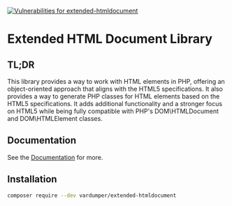 [![Vulnerabilities for extended-htmldocument](https://dtrack.erikpoehler.us/api/v1/badge/vulns/project/37279553-0c47-476a-9efd-ed379fabca1a?apiKey=odt_J5OKz9JcWpKAnqz80whxTvwA3oQjGBGy)](https://dtrack.erikpoehler.us/projects/37279553-0c47-476a-9efd-ed379fabca1a)

# Extended HTML Document Library

## TL;DR
This library provides a way to work with HTML elements in PHP, offering an object-oriented approach that aligns with the HTML5 specifications.
It also provides a way to generate PHP classes for HTML elements based on the HTML5 specifications.
It adds additional functionality and a stronger focus on HTML5 while being fully compatible with PHP's DOM\HTMLDocument and DOM\HTMLElement classes.

## Documentation
See the [Documentation](https://vardumper.github.io/extended-htmldocument/) for more.

## Installation
```bash
composer require --dev vardumper/extended-htmldocument
```
